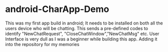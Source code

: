 # android-CharApp-Demo
This was my first app build in android; It needs to be installed on both all the users device who will be chatting. This sends a pre-defined codes to identify "NewChatRequest", "CloseChatWindow","NewChatMsg" etc. User Interface is very dull as I was a beginner while building this app. Adding it into the repository for my memories
